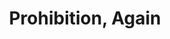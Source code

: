 ---
pid: LLP36
title: Prohibition, Again
location_transcription: South St & 6th St
zipcode: '19147'
outside_phl: 
neighborhood: Queen Village,Bella Vista,Pennsport,Italian Market
age: '11'
age_range: 6-13
instagram: 
image_file_name: LLP_36.jpg
proposal_transcription: 
topic: Unknown
topic_summary: '0'
type: Other No Form
keywords_other: prohibition, alcohol
credit: Nicolas Dorazio
image_labels: |-
  Learn to fair us, we are bigger than you
  Alcohol
  Rarr!
  unfinished
twitter: 
facebook: 
permalink: "/monuments/llp36/"
layout: item-page
---